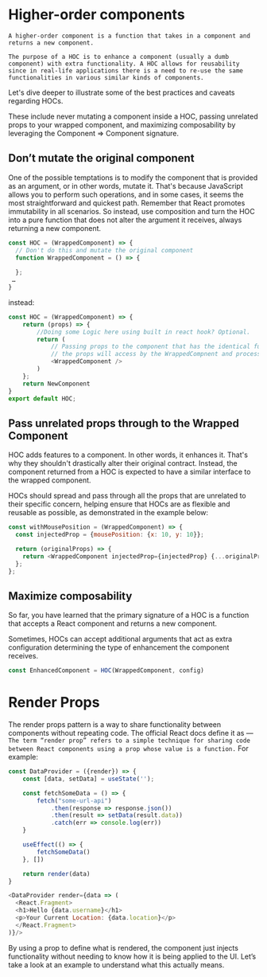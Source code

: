 # Higher-order components

`A higher-order component is a function that takes in a component and returns a new component.`

`The purpose of a HOC is to enhance a component (usually a dumb component) with extra functionality. A HOC allows for reusability since in real-life applications there is a need to re-use the same functionalities in various similar kinds of components.`

Let's dive deeper to illustrate some of the best practices and caveats regarding HOCs.

These include never mutating a component inside a HOC, passing unrelated props to your wrapped component, and maximizing composability by leveraging the Component => Component signature.

## Don’t mutate the original component
One of the possible temptations is to modify the component that is provided as an argument, or in other words, mutate it. That's because JavaScript allows you to perform such operations, and in some cases, it seems the most straightforward and quickest path. Remember that React promotes immutability in all scenarios. So instead, use composition and turn the HOC into a pure function that does not alter the argument it receives, always returning a new component.
```js
const HOC = (WrappedComponent) => {
  // Don't do this and mutate the original component
  function WrappedComponent = () => {
    
  }; 
 …
}
```
instead:
```js
const HOC = (WrappedComponent) => {
    return (props) => {
        //Doing some Logic here using built in react hook? Optional.
        return (
            // Passing props to the component that has the identical funcionalities
            // the props will access by the WrappedCompnent and process the data.
            <WrappedComponent />
        )
    }; 
    return NewComponent
}
export default HOC;
```

## Pass unrelated props through to the Wrapped Component
HOC adds features to a component. In other words, it enhances it. That's why they shouldn't drastically alter their original contract. Instead, the component returned from a HOC is expected to have a similar interface to the wrapped component.

HOCs should spread and pass through all the props that are unrelated to their specific concern, helping ensure that HOCs are as flexible and reusable as possible, as demonstrated in the example below:
```js
const withMousePosition = (WrappedComponent) => {
  const injectedProp = {mousePosition: {x: 10, y: 10}};

  return (originalProps) => {
    return <WrappedComponent injectedProp={injectedProp} {...originalProps} />;
  };
};
```

## Maximize composability
So far, you have learned that the primary signature of a HOC is a function that accepts a React component and returns a new component.

Sometimes, HOCs can accept additional arguments that act as extra configuration determining the type of enhancement the component receives.
```js
const EnhancedComponent = HOC(WrappedComponent, config)
```

# Render Props
The render props pattern is a way to share functionality between components without repeating code. The official React docs define it as — <br/>
`The term “render prop” refers to a simple technique for sharing code between React components using a prop whose value is a function.`
For example:
```js
const DataProvider = ({render}) => {
    const [data, setData] = useState('');

    const fetchSomeData = () => {
        fetch("some-url-api")
            .then(response => response.json())
            .then(result => setData(result.data))
            .catch(err => console.log(err)) 
    }

    useEffect(() => {  
        fetchSomeData()
    }, [])

    return render(data)
}

<DataProvider render={data => (
  <React.Fragment>
  <h1>Hello {data.username}</h1>
  <p>Your Current Location: {data.location}</p>
  </React.Fragment>
)}/>
```
By using a prop to define what is rendered, the component just injects functionality without needing to know how it is being applied to the UI. Let’s take a look at an example to understand what this actually means.